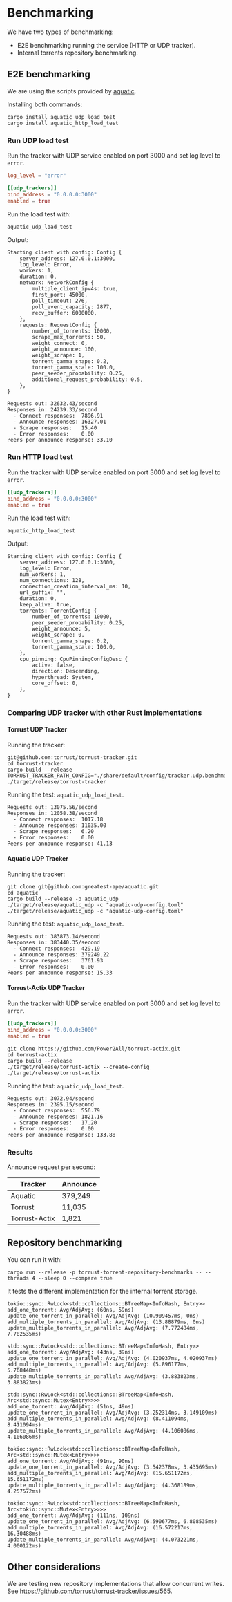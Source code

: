 # Benchmarking

We have two types of benchmarking:

- E2E benchmarking running the service (HTTP or UDP tracker).
- Internal torrents repository benchmarking.

## E2E benchmarking

We are using the scripts provided by [aquatic](https://github.com/greatest-ape/aquatic).

Installing both commands:

```console
cargo install aquatic_udp_load_test
cargo install aquatic_http_load_test
```

### Run UDP load test

Run the tracker with UDP service enabled on port 3000 and set log level to `error`.

```toml
log_level = "error"

[[udp_trackers]]
bind_address = "0.0.0.0:3000"
enabled = true
```

Run the load test with:

```console
aquatic_udp_load_test
```

Output:

```output
Starting client with config: Config {
    server_address: 127.0.0.1:3000,
    log_level: Error,
    workers: 1,
    duration: 0,
    network: NetworkConfig {
        multiple_client_ipv4s: true,
        first_port: 45000,
        poll_timeout: 276,
        poll_event_capacity: 2877,
        recv_buffer: 6000000,
    },
    requests: RequestConfig {
        number_of_torrents: 10000,
        scrape_max_torrents: 50,
        weight_connect: 0,
        weight_announce: 100,
        weight_scrape: 1,
        torrent_gamma_shape: 0.2,
        torrent_gamma_scale: 100.0,
        peer_seeder_probability: 0.25,
        additional_request_probability: 0.5,
    },
}

Requests out: 32632.43/second
Responses in: 24239.33/second
  - Connect responses:  7896.91
  - Announce responses: 16327.01
  - Scrape responses:   15.40
  - Error responses:    0.00
Peers per announce response: 33.10
```

### Run HTTP load test

Run the tracker with UDP service enabled on port 3000 and set log level to `error`.

```toml
[[udp_trackers]]
bind_address = "0.0.0.0:3000"
enabled = true
```

Run the load test with:

```console
aquatic_http_load_test
```

Output:

```output
Starting client with config: Config {
    server_address: 127.0.0.1:3000,
    log_level: Error,
    num_workers: 1,
    num_connections: 128,
    connection_creation_interval_ms: 10,
    url_suffix: "",
    duration: 0,
    keep_alive: true,
    torrents: TorrentConfig {
        number_of_torrents: 10000,
        peer_seeder_probability: 0.25,
        weight_announce: 5,
        weight_scrape: 0,
        torrent_gamma_shape: 0.2,
        torrent_gamma_scale: 100.0,
    },
    cpu_pinning: CpuPinningConfigDesc {
        active: false,
        direction: Descending,
        hyperthread: System,
        core_offset: 0,
    },
}
```

### Comparing UDP tracker with other Rust implementations

#### Torrust UDP Tracker

Running the tracker:

```console
git@github.com:torrust/torrust-tracker.git
cd torrust-tracker
cargo build --release
TORRUST_TRACKER_PATH_CONFIG="./share/default/config/tracker.udp.benchmarking.toml" ./target/release/torrust-tracker
```

Running the test: `aquatic_udp_load_test`.

```output
Requests out: 13075.56/second
Responses in: 12058.38/second
  - Connect responses:  1017.18
  - Announce responses: 11035.00
  - Scrape responses:   6.20
  - Error responses:    0.00
Peers per announce response: 41.13
```

#### Aquatic UDP Tracker

Running the tracker:

```console
git clone git@github.com:greatest-ape/aquatic.git
cd aquatic
cargo build --release -p aquatic_udp
./target/release/aquatic_udp -c "aquatic-udp-config.toml"
./target/release/aquatic_udp -c "aquatic-udp-config.toml"
```

Running the test: `aquatic_udp_load_test`.

```output
Requests out: 383873.14/second
Responses in: 383440.35/second
  - Connect responses:  429.19
  - Announce responses: 379249.22
  - Scrape responses:   3761.93
  - Error responses:    0.00
Peers per announce response: 15.33
```

#### Torrust-Actix UDP Tracker

Run the tracker with UDP service enabled on port 3000 and set log level to `error`.

```toml
[[udp_trackers]]
bind_address = "0.0.0.0:3000"
enabled = true
```

```console
git clone https://github.com/Power2All/torrust-actix.git
cd torrust-actix
cargo build --release
./target/release/torrust-actix --create-config
./target/release/torrust-actix
```

Running the test: `aquatic_udp_load_test`.

```output
Requests out: 3072.94/second
Responses in: 2395.15/second
  - Connect responses:  556.79
  - Announce responses: 1821.16
  - Scrape responses:   17.20
  - Error responses:    0.00
Peers per announce response: 133.88
```

### Results

Announce request per second:

| Tracker       |  Announce |
|---------------|-----------|
| Aquatic       |   379,249 |
| Torrust       |    11,035 |
| Torrust-Actix |     1,821 |

## Repository benchmarking

You can run it with:

```console
cargo run --release -p torrust-torrent-repository-benchmarks -- --threads 4 --sleep 0 --compare true
```

It tests the different implementation for the internal torrent storage.

```output
tokio::sync::RwLock<std::collections::BTreeMap<InfoHash, Entry>>
add_one_torrent: Avg/AdjAvg: (60ns, 59ns)
update_one_torrent_in_parallel: Avg/AdjAvg: (10.909457ms, 0ns)
add_multiple_torrents_in_parallel: Avg/AdjAvg: (13.88879ms, 0ns)
update_multiple_torrents_in_parallel: Avg/AdjAvg: (7.772484ms, 7.782535ms)

std::sync::RwLock<std::collections::BTreeMap<InfoHash, Entry>>
add_one_torrent: Avg/AdjAvg: (43ns, 39ns)
update_one_torrent_in_parallel: Avg/AdjAvg: (4.020937ms, 4.020937ms)
add_multiple_torrents_in_parallel: Avg/AdjAvg: (5.896177ms, 5.768448ms)
update_multiple_torrents_in_parallel: Avg/AdjAvg: (3.883823ms, 3.883823ms)

std::sync::RwLock<std::collections::BTreeMap<InfoHash, Arc<std::sync::Mutex<Entry>>>>
add_one_torrent: Avg/AdjAvg: (51ns, 49ns)
update_one_torrent_in_parallel: Avg/AdjAvg: (3.252314ms, 3.149109ms)
add_multiple_torrents_in_parallel: Avg/AdjAvg: (8.411094ms, 8.411094ms)
update_multiple_torrents_in_parallel: Avg/AdjAvg: (4.106086ms, 4.106086ms)

tokio::sync::RwLock<std::collections::BTreeMap<InfoHash, Arc<std::sync::Mutex<Entry>>>>
add_one_torrent: Avg/AdjAvg: (91ns, 90ns)
update_one_torrent_in_parallel: Avg/AdjAvg: (3.542378ms, 3.435695ms)
add_multiple_torrents_in_parallel: Avg/AdjAvg: (15.651172ms, 15.651172ms)
update_multiple_torrents_in_parallel: Avg/AdjAvg: (4.368189ms, 4.257572ms)

tokio::sync::RwLock<std::collections::BTreeMap<InfoHash, Arc<tokio::sync::Mutex<Entry>>>>
add_one_torrent: Avg/AdjAvg: (111ns, 109ns)
update_one_torrent_in_parallel: Avg/AdjAvg: (6.590677ms, 6.808535ms)
add_multiple_torrents_in_parallel: Avg/AdjAvg: (16.572217ms, 16.30488ms)
update_multiple_torrents_in_parallel: Avg/AdjAvg: (4.073221ms, 4.000122ms)
```

## Other considerations

We are testing new repository implementations that allow concurrent writes. See <https://github.com/torrust/torrust-tracker/issues/565>.
